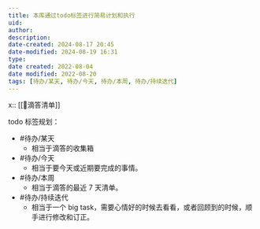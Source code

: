```yaml
---
title: 本库通过todo标签进行简易计划和执行
uid: 
author: 
description: 
date-created: 2024-08-17 20:45
date-modified: 2024-08-19 16:31
type: 
date created: 2022-08-04
date modified: 2022-08-20
tags: [待办/某天, 待办/今天, 待办/本周, 待办/持续迭代]
---
```


x:: [[🤖滴答清单]]

todo 标签规划：

- #待办/某天
	- 相当于滴答的收集箱
- #待办/今天
	- 相当于要今天或近期要完成的事情。
- #待办/本周
	- 相当于滴答的最近 7 天清单。
- #待办/持续迭代
	- 相当于一个 big task，需要心情好的时候去看看，或者回顾到的时候，顺手进行修改和订正。
